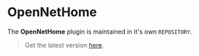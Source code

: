 # OpenNetHome

The **OpenNetHome** plugin is maintained in it's own `REPOSITORY`.

> Get the latest version [here](http://krambriw.net).